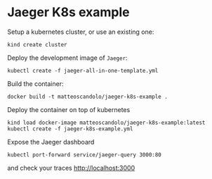 # Jaeger K8s example

Setup a kubernetes cluster, or use an existing one:

```
kind create cluster
```

Deploy the development image of `Jaeger`:

```
kubectl create -f jaeger-all-in-one-template.yml
```

Build the container:

```
docker build -t matteoscandolo/jaeger-k8s-example .
```

Deploy the container on top of kubernetes

```
kind load docker-image matteoscandolo/jaeger-k8s-example:latest
kubectl create -f jaeger-k8s-example.yml
```

Expose the Jaeger dashboard

```
kubectl port-forward service/jaeger-query 3000:80
```

and check your traces [http://localhost:3000](http://localhost:3000)